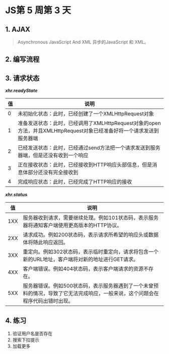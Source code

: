 # JS第 5 周第 3 天

## 1. AJAX

> Asynchronous JavaScript And XML 异步的JavaScript 和 XML。

## 2. 编写流程

## 3. 请求状态

***xhr.readyState***

| 值   | 说明                                                         |
| ---- | ------------------------------------------------------------ |
| 0    | 未初始化状态：此时，已经创建了一个XMLHttpRequest对象         |
| 1    | 准备发送状态：此时，已经调用了XMLHttpRequest对象的open方法，并且XMLHttpRequest对象已经准备好将一个请求发送到服务器端 |
| 2    | 已经发送状态：此时，已经通过send方法把一个请求发送到服务器端，但是还没有收到一个响应 |
| 3    | 正在接收状态：此时，已经接收到HTTP响应头部信息，但是消息体部分还没有完全接收到 |
| 4    | 完成响应状态：此时，已经完成了HTTP响应的接收                 |

***xhr.status***

| 值   | 说明                                                         |
| ---- | ------------------------------------------------------------ |
| 1XX  | 服务器收到请求，需要继续处理。例如101状态码，表示服务器将通知客户端使用更高版本的HTTP协议。 |
| 2XX  | 请求成功。例如200状态码，表示请求所希望的响应头或数据体将随此响应返回。 |
| 3XX  | 重定向。例如302状态码，表示临时重定向，请求将包含一个新的URL地址，客户端将对新的地址进行GET请求。 |
| 4XX  | 客户端错误。例如404状态码，表示客户端请求的资源不存在。      |
| 5XX  | 服务器错误。例如500状态码，表示服务器遇到了一个未曾预料的情况，导致了它无法完成响应，一般来说，这个问题会在程序代码出错时出现。 |

## 4. 练习

1. 验证用户名是否存在
2. 搜索下拉提示
3. 加载更多